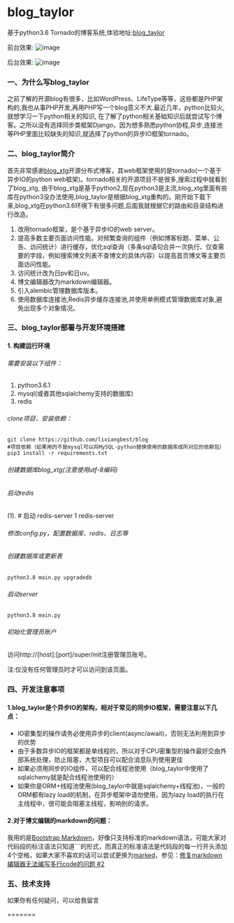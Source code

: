 # blog_taylor
基于python3.6 Tornado的博客系统,体验地址:[blog_taylor](http://wifi.tiyukan.cn/)

前台效果:
![image](https://raw.githubusercontent.com/lixiangbest/blog/master/static/images/front.png)

后台效果:
![image](https://raw.githubusercontent.com/lixiangbest/blog/master/static/images/back.png)

### 一、为什么写blog_taylor
之前了解的开源blog有很多，比如WordPress、LifeType等等，这些都是PHP架构的,我也从事PHP开发,再用PHP写一个blog意义不大.最近几年，python比较火,就想学习一下python相关的知识,
在了解了python相关基础知识后就尝试写个博客。之所以没有选择同步类框架Django，因为想多熟悉python协程,异步,连接池等PHP里面比较缺失的知识,就选择了python的异步IO框架tornado。

### 二、blog_taylor简介
首先非常感谢[blog_xtg](https://github.com/xtg20121013/blog_xtg)开源分布式博客，其web框架使用的是tornado(一个基于异步IO的python web框架)。tornado相关的开源项目不是很多,搜索过程中就看到了blog_xtg,
由于blog_xtg是基于python2,现在python3是主流,blog_xtg里面有些库在python3没办法使用,blog_taylor是根据blog_xtg重构的。刚开始下载下来,blog_xtg在python3.6环境下有很多问题,后面我就根据它的路由和目录结构进行改造。

1. 改用tornado框架，是个基于异步IO的web server。
2. 提高多数主要页面访问性能。对频繁查询的组件（例如博客标题、菜单、公告、访问统计）进行缓存，优化sql查询（多条sql语句合并一次执行、仅查需要的字段，例如搜索博文列表不查博文的具体内容）以提高首页博文等主要页面访问性能。
3. 访问统计改为日pv和日uv。
4. 博文编辑器改为markdown编辑器。
5. 引入alembic管理数据库版本。
6. 使用数据库连接池,Redis异步缓存连接池,并使用单例模式管理数据库对象,避免出现多个对象情况。

### 三、blog_taylor部署与开发环境搭建
#### 1. 构建运行环境
###### 需要安装以下组件：

1. python3.6.1
2. mysql(或者其他sqlalchemy支持的数据库)
3. redis

###### clone项目，安装依赖：
	git clone https://github.com/lixiangbest/blog
	#项目依赖（如果用的不是mysql可以将MySQL-python替换使用的数据库成所对应的依赖包）
	pip3 install -r requirements.txt
###### 创建数据库blog_xtg(注意使用utf-8编码)
###### 启动redis
(1). # 启动 redis-server
1 redis-server

###### 修改config.py，配置数据库、redis、日志等
###### 创建数据库或更新表
	python3.8 main.py upgradedb
###### 启动server
	python3.8 main.py

###### 初始化管理员账户
访问http://[host]:[port]/super/init注册管理员账号。

注:仅没有任何管理员时才可以访问到该页面。

### 四、开发注意事项
#### 1.blog_taylor是个异步IO的架构，相对于常见的同步IO框架，需要注意以下几点：

- IO密集型的操作请务必使用异步的client(async/await)，否则无法利用到异步的优势
- 由于多数异步IO的框架都是单线程的，所以对于CPU密集型的操作最好交由外部系统处理，防止阻塞，大型项目可以配合消息队列使用更佳
- 如果必须用同步的IO组件，可以配合线程池使用（blog_taylor中使用了sqlalchemy就是配合线程池使用的）
- 如果你是ORM+线程池使用(blog_taylor中就是sqlalchemy+线程池)，一般的ORM都有lazy load的机制，在异步框架中请勿使用，因为lazy load的执行在主线程中，很可能会阻塞主线程，影响别的请求。

#### 2.对于博文编辑的markdown的问题：

我用的是[Bootstrap Markdown](http://www.codingdrama.com/bootstrap-markdown)，好像只支持标准的markdown语法，可能大家对代码段的标注语法只知道```的形式，而真正的标准语法是代码段的每一行开头添加4个空格，如果大家不喜欢的话可以尝试更换为[marked](https://github.com/chjj/marked)，参见：[修复markdown编辑器无法编写多行code的问题 #2](https://github.com/xtg20121013/blog_xtg/pull/2)

### 五、技术支持
如果你有任何疑问，可以给我留言

=======

